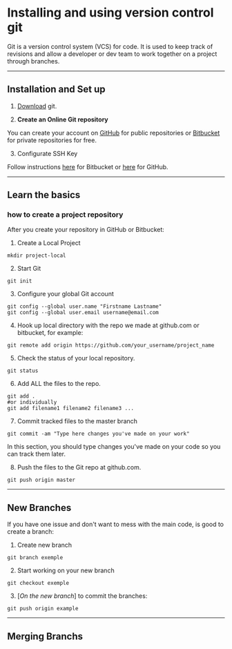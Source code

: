 # Installing and using version control git

Git is a version control system (VCS) for code. It is used to keep track of revisions and allow a developer or dev team to work together on a project through branches.

---
## Installation and Set up

1. [Download](https://git-scm.com/downloads) git.

2. **Create an Online Git repository**

You can create your account on [GitHub](https://github.com/) for public repositories or [Bitbucket](https://bitbucket.org/) for private repositories for free.


3. Configurate SSH Key

Follow instructions [here](https://confluence.atlassian.com/bitbucket/set-up-an-ssh-key-728138079.html) for Bitbucket or [here](https://help.github.com/articles/connecting-to-github-with-ssh/) for GitHub.

---
## Learn the basics

### how to create a project repository

After you create your repository in GitHub or Bitbucket:

1. Create a Local Project
```
mkdir project-local
```

2. Start Git
```
git init
```
3. Configure your global Git account
```
git config --global user.name "Firstname Lastname"
git config --global user.email username@email.com
```

4. Hook up local directory with the repo we made at github.com or bitbucket, for example:
```
git remote add origin https://github.com/your_username/project_name
```

5. Check the status of your local repository.
```
git status
```
6. Add ALL the files to the repo.
```Shell
git add .
#or individually
git add filename1 filename2 filename3 ...
```
7. Commit tracked files to the master branch
```
git commit -am "Type here changes you've made on your work"
```
In this section, you should type changes you've made on your code so you can track them later.

8. Push the files to the Git repo at github.com.
```Shell
git push origin master
```

---
## New Branches
If you have one issue and don't want to mess with the main code, is good to create a branch:

1. Create new branch
```Shell
git branch exemple
```
2. Start working on your new branch
```Shell
git checkout exemple
```
3. [*On the new branch*] to commit the branches:
```Shell
git push origin example
```

---

## Merging Branchs
